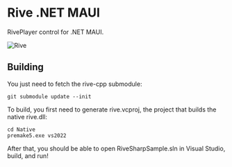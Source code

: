 # Rive .NET MAUI

RivePlayer control for .NET MAUI.

![Rive](images/rive-maui.gif)

## Building

You just need to fetch the rive-cpp submodule:

```
git submodule update --init
```

To build, you first need to generate rive.vcproj, the project that builds the
native rive.dll:

```
cd Native
premake5.exe vs2022
```
After that, you should be able to open RiveSharpSample.sln in Visual Studio, build, and run!